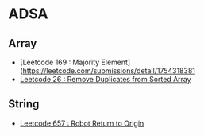 # ADSA

## Array
- [Leetcode 169 : Majority Element](https://leetcode.com/submissions/detail/1754318381
- [Leetcode 26 : Remove Duplicates from Sorted Array](https://leetcode.com/submissions/detail/1747344043/)


## String
- [Leetcode 657 : Robot Return to Origin](https://leetcode.com/submissions/detail/1746178649/)


